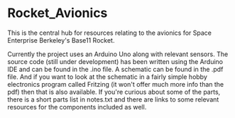 # Rocket_Avionics
This is the central hub for resources relating to the avionics for Space Enterprise Berkeley's Base11 Rocket.

Currently the project uses an Arduino Uno along with relevant sensors. The source code (still under development) has been written using the Arduino IDE and can be found in the .ino file. A schematic can be found in the .pdf file. And if you want to look at the schematic in a fairly simple hobby electronics program called Fritzing (it won't offer much more info than the pdf) then that is also available. If you're curious about some of the parts, there is a short parts list in notes.txt and there are links to some relevant resources for the components included as well.
